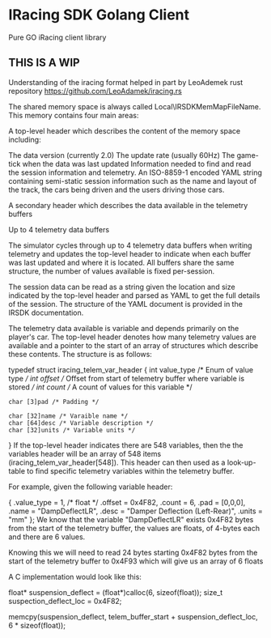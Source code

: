 # IRacing SDK Golang Client

Pure GO iRacing client library

## THIS IS A WIP 


Understanding of the iracing format helped in part by LeoAdemek rust repository
https://github.com/LeoAdamek/iracing.rs


The shared memory space is always called Local\\IRSDKMemMapFileName.
This memory contains four main areas:

A top-level header which describes the content of the memory space including:

The data version (currently 2.0)
The update rate (usually 60Hz)
The game-tick when the data was last updated
Information needed to find and read the session information and telemetry.
An ISO-8859-1 encoded YAML string containing semi-static session information such as the name and layout of the track, the cars being driven and the users driving those cars.

A secondary header which describes the data available in the telemetry buffers

Up to 4 telemetry data buffers

The simulator cycles through up to 4 telemetry data buffers when writing telemetry and updates the top-level header to indicate when each buffer was last updated and where it is located. All buffers share the same structure, the number of values available is fixed per-session.

The session data can be read as a string given the location and size indicated by the top-level header and parsed as YAML to get the full details of the session. The structure of the YAML document is provided in the IRSDK documentation.

The telemetry data available is variable and depends primarily on the player's car. The top-level header denotes how many telemetry values are available and a pointer to the start of an array of structures which describe these contents. The structure is as follows:

typedef struct iracing_telem_var_header {
    int value_type /* Enum of value type */
    int offset /* Offset from start of telemetry buffer where variable is stored */
    int count /* A count of values for this variable */

    char [3]pad /* Padding */

    char [32]name /* Varaible name */
    char [64]desc /* Variable description */
    char [32]units /* Variable units */
}
If the top-level header indicates there are 548 variables, then the the variables header will be an array of 548 items (iracing_telem_var_header[548]). This header can then used as a look-up-table to find specific telemetry variables within the telemetry buffer.

For example, given the following variable header:

{
    .value_type = 1, /* float */
    .offset = 0x4F82,
    .count = 6,
    .pad = [0,0,0],
    .name = "DampDeflectLR",
    .desc = "Damper Deflection (Left-Rear)",
    .units = "mm"
};
We know that the variable "DampDeflectLR" exists 0x4F82 bytes from the start of the telemetry buffer, the values are floats, of 4-bytes each and there are 6 values.

Knowing this we will need to read 24 bytes starting 0x4F82 bytes from the start of the telemetry buffer to 0x4F93 which will give us an array of 6 floats

A C implementation would look like this:

float* suspension_deflect = (float*)calloc(6, sizeof(float));
size_t suspection_deflect_loc = 0x4F82;

memcpy(suspension_deflect, telem_buffer_start + suspension_deflect_loc, 6 * sizeof(float));
